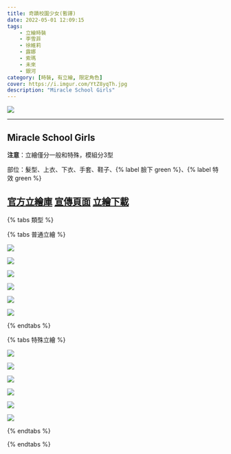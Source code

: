 ```yaml
---
title: 奇蹟校園少女(暫譯)
date: 2022-05-01 12:09:15
tags:
    - 立繪時裝
    - 李雪菲
    - 徐維莉
    - 露娜
    - 索瑪
    - 未來
    - 銀河
category: [時裝, 有立繪, 限定角色]
cover: https://i.imgur.com/YtZ8yqTh.jpg
description: "Miracle School Girls"
---
```


![](https://file.nexon.com/NxFile/download/FileDownloader.aspx?oidFile=4908967578593929082)

---
## Miracle School Girls

**注意**：立繪僅分一般和特殊，模組分3型

部位：髮型、上衣、下衣、手套、鞋子、{% label 臉下 green %}、{% label 特效 green %}

[官方立繪庫](https://closers.nexon.com/Pds/FanSiteKit)
[宣傳頁面](https://closers.nexon.com/events2022/0324/costume)
[立繪下載](https://closers.vod.nexoncdn.co.kr/site/fansitekit/Closers_FansiteKit_miracleSchoolGirls_220324.zip)
---

{% tabs 類型 %}
<!-- tab 普通-->
{% tabs 普通立繪 %}
<!-- tab 李雪菲(Seulbi)-->
[![](https://i.imgur.com/RacmV3lh.jpg)](https://i.imgur.com/RacmV3l.jpg)
<!-- endtab -->
<!-- tab 徐維莉(Yuri)-->
[![](https://i.imgur.com/XR64Vjjh.jpg)](https://i.imgur.com/XR64Vjj.jpg)
<!-- endtab -->
<!-- tab 露娜(Luna)-->
[![](https://i.imgur.com/7Ni1iPzh.jpg)](https://i.imgur.com/7Ni1iPz.jpg)
<!-- endtab -->
<!-- tab 索瑪(Soma)-->
[![](https://i.imgur.com/UTTlillh.jpg)](https://i.imgur.com/UTTlill.jpg)
<!-- endtab -->
<!-- tab 未來(Mirae)-->
[![](https://i.imgur.com/tIXEhSkh.jpg)](https://i.imgur.com/tIXEhSk.jpg)
<!-- endtab -->
<!-- tab 銀河(Eunha)-->
[![](https://i.imgur.com/JECKTteh.jpg)](https://i.imgur.com/JECKTte.jpg)
<!-- endtab -->
{% endtabs %}
<!-- endtab -->

<!-- tab 特殊-->
{% tabs 特殊立繪 %}
<!-- tab 李雪菲(Seulbi)-->
[![](https://i.imgur.com/T4gVvX4h.jpg)](https://i.imgur.com/T4gVvX4.jpg)
<!-- endtab -->
<!-- tab 徐維莉(Yuri)-->
[![](https://i.imgur.com/Z1njl5Th.jpg)](https://i.imgur.com/Z1njl5T.jpg)
<!-- endtab -->
<!-- tab 露娜(Luna)-->
[![](https://i.imgur.com/8zWMQaXh.jpg)](https://i.imgur.com/8zWMQaX.jpg)
<!-- endtab -->
<!-- tab 索瑪(Soma)-->
[![](https://i.imgur.com/108bMiHh.jpg)](https://i.imgur.com/108bMiH.jpg)
<!-- endtab -->
<!-- tab 未來(Mirae)-->
[![](https://i.imgur.com/ASMxWNhh.jpg)](https://i.imgur.com/ASMxWNh.jpg)
<!-- endtab -->
<!-- tab 銀河(Eunha)-->
[![](https://i.imgur.com/btx9YBAh.jpg)](https://i.imgur.com/btx9YBA.jpg)
<!-- endtab -->
{% endtabs %}
<!-- endtab -->

{% endtabs %}
